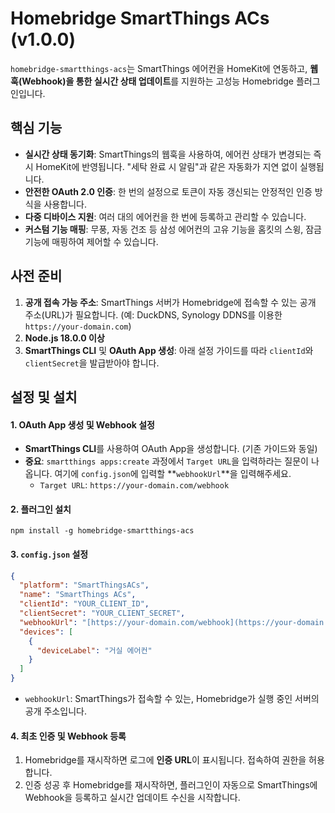 # Homebridge SmartThings ACs (v1.0.0)

`homebridge-smartthings-acs`는 SmartThings 에어컨을 HomeKit에 연동하고, **웹훅(Webhook)을 통한 실시간 상태 업데이트**를 지원하는 고성능 Homebridge 플러그인입니다.

## 핵심 기능

* **실시간 상태 동기화**: SmartThings의 웹훅을 사용하여, 에어컨 상태가 변경되는 즉시 HomeKit에 반영됩니다. "세탁 완료 시 알림"과 같은 자동화가 지연 없이 실행됩니다.
* **안전한 OAuth 2.0 인증**: 한 번의 설정으로 토큰이 자동 갱신되는 안정적인 인증 방식을 사용합니다.
* **다중 디바이스 지원**: 여러 대의 에어컨을 한 번에 등록하고 관리할 수 있습니다.
* **커스텀 기능 매핑**: 무풍, 자동 건조 등 삼성 에어컨의 고유 기능을 홈킷의 스윙, 잠금 기능에 매핑하여 제어할 수 있습니다.

## 사전 준비

1.  **공개 접속 가능 주소**: SmartThings 서버가 Homebridge에 접속할 수 있는 공개 주소(URL)가 필요합니다. (예: DuckDNS, Synology DDNS를 이용한 `https://your-domain.com`)
2.  **Node.js 18.0.0 이상**
3.  **SmartThings CLI** 및 **OAuth App 생성**: 아래 설정 가이드를 따라 `clientId`와 `clientSecret`을 발급받아야 합니다.

## 설정 및 설치

#### 1. OAuth App 생성 및 Webhook 설정

* **SmartThings CLI**를 사용하여 OAuth App을 생성합니다. (기존 가이드와 동일)
* **중요**: `smartthings apps:create` 과정에서 `Target URL`을 입력하라는 질문이 나옵니다. 여기에 `config.json`에 입력할 **`webhookUrl`**을 입력해주세요.
    * `Target URL`: `https://your-domain.com/webhook`

#### 2. 플러그인 설치
```shell
npm install -g homebridge-smartthings-acs
```

#### 3. `config.json` 설정
```json
{
  "platform": "SmartThingsACs",
  "name": "SmartThings ACs",
  "clientId": "YOUR_CLIENT_ID",
  "clientSecret": "YOUR_CLIENT_SECRET",
  "webhookUrl": "[https://your-domain.com/webhook](https://your-domain.com/webhook)",
  "devices": [
    {
      "deviceLabel": "거실 에어컨"
    }
  ]
}
```
* `webhookUrl`: SmartThings가 접속할 수 있는, Homebridge가 실행 중인 서버의 공개 주소입니다.

#### 4. 최초 인증 및 Webhook 등록
1.  Homebridge를 재시작하면 로그에 **인증 URL**이 표시됩니다. 접속하여 권한을 허용합니다.
2.  인증 성공 후 Homebridge를 재시작하면, 플러그인이 자동으로 SmartThings에 Webhook을 등록하고 실시간 업데이트 수신을 시작합니다.
